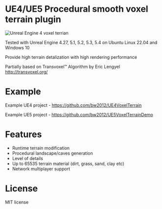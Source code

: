 # UE4/UE5 Procedural smooth voxel terrain plugin 

![Unreal Engine 4 voxel terrian](http://media.indiedb.com/images/games/1/51/50197/ezgif.com-video-to-gif_2.gif)

Tested with Unreal Engine 4.27, 5.1, 5.2, 5.3, 5.4 on Ubuntu Linux 22.04 and Windows 10

Provide high terrain detalization with high rendering performance

Partially based on Transvoxel™ Algorithm by Eric Lengyel http://transvoxel.org/ 

# Example
Example UE4 project - https://github.com/bw2012/UE4VoxelTerrain

Example UE5 project - https://github.com/bw2012/UE5VoxelTerrainDemo

# Features
* Runtime terrain modification
* Procedural landscape/caves generation
* Level of details
* Up to 65535 terrain material (dirt, grass, sand, clay etc)
* Network multiplayer support


# License
MIT license

